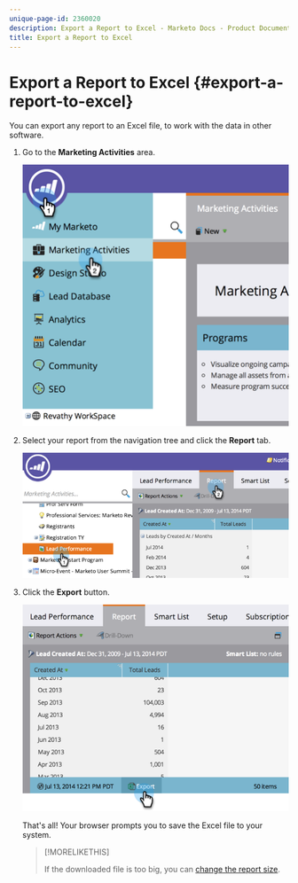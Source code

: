 ```yaml
---
unique-page-id: 2360020
description: Export a Report to Excel - Marketo Docs - Product Documentation
title: Export a Report to Excel
---
```


# Export a Report to Excel {#export-a-report-to-excel}

You can export any report to an Excel file, to work with the data in other software.

1. Go to the **Marketing Activities** area.

   ![](assets/image2014-9-16-13-3a11-3a14.png)

1. Select your report from the navigation tree and click the **Report** tab.

   ![](assets/image2014-9-16-13-3a11-3a18.png)

1. Click the **Export** button.

   ![](assets/image2014-9-16-13-3a11-3a21.png)

   That's all! Your browser prompts you to save the Excel file to your system.

   >[!MORELIKETHIS]
   >
   >If the downloaded file is too big, you can [change the report size](/help/marketo/product-docs/reporting/basic-reporting/editing-reports/configure-report-size.md).

